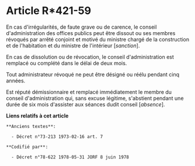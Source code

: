 # Article R*421-59

En cas d'irrégularités, de faute grave ou de carence, le conseil d'administration des offices publics peut être dissout ou
ses membres révoqués par arrêté conjoint et motivé du ministre chargé de la construction et de l'habitation et du ministre de
l'intérieur [*sanction*].

En cas de dissolution ou de révocation, le conseil d'administration est remplacé ou complété dans le délai de deux mois.

Tout administrateur révoqué ne peut être désigné ou réélu pendant cinq années.

Est réputé démissionnaire et remplacé immédiatement le membre du conseil d'administration qui, sans excuse légitime,
s'abstient pendant une durée de six mois d'assister aux séances dudit conseil [*absence*].

**Liens relatifs à cet article**

	**Anciens textes**:

	  - Décret n°73-213 1973-02-16 art. 7

	**Codifié par**:

	  - Décret n°78-622 1978-05-31 JORF 8 juin 1978
